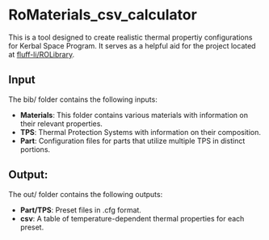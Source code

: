 # RoMaterials_csv_calculator
This is a tool designed to create realistic thermal propertiy configurations for Kerbal Space Program. It serves as a helpful aid for the project located at [fluff-li/ROLibrary](https://github.com/fluff-li/ROLibrary.).
  
  
## Input
The bib/ folder contains the following inputs: 
- **Materials**: This folder contains various materials with information on their relevant properties.  
- **TPS**: Thermal Protection Systems with information on their composition.  
- **Part**: Configuration files for parts that utilize multiple TPS in distinct portions.


## Output:  
The out/ folder contains the following outputs:
-  **Part/TPS**: Preset files in .cfg format.
-  **csv**: A table of temperature-dependent thermal properties for each preset. 
